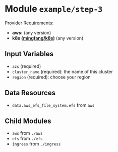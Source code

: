 
# Module `example/step-3`

Provider Requirements:
* **aws:** (any version)
* **k8s ([mingfang/k8s](https://registry.terraform.io/providers/mingfang/k8s/latest))** (any version)

## Input Variables
* `azs` (required)
* `cluster_name` (required): the name of this cluster
* `region` (required): choose your region

## Data Resources
* `data.aws_efs_file_system.efs` from `aws`

## Child Modules
* `aws` from `./aws`
* `efs` from `./efs`
* `ingress` from `./ingress`

